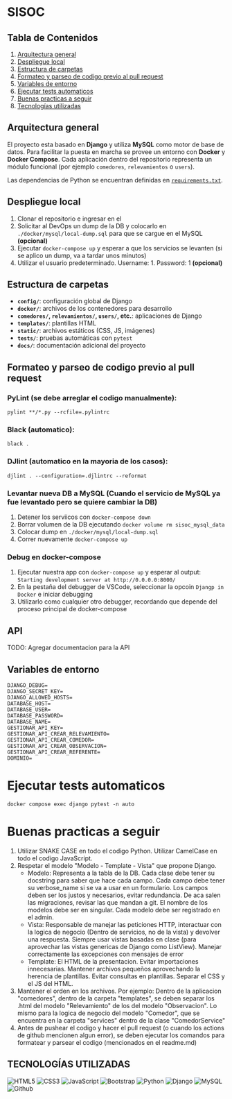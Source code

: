 # SISOC

## Tabla de Contenidos

1. [Arquitectura general](#arquitectura-general)
2. [Despliegue local](#despliegue-local)
3. [Estructura de carpetas](#estructura-de-carpetas)
4. [Formateo y parseo de codigo previo al pull request](#formateo-y-parseo-de-codigo-previo-al-pull-request)
5. [Variables de entorno](#variables-de-entorno)
6. [Ejecutar tests automaticos](#ejecutar-tests-automaticos)
7. [Buenas practicas a seguir](#buenas-practicas-a-seguir)
8. [Tecnologías utilizadas](#tecnologías-utilizadas)

## Arquitectura general

El proyecto esta basado en **Django** y utiliza **MySQL** como motor de base de datos. Para facilitar la puesta en marcha se provee un entorno con **Docker** y **Docker Compose**. Cada aplicación dentro del repositorio representa un módulo funcional (por ejemplo `comedores`, `relevamientos` o `users`).

Las dependencias de Python se encuentran definidas en [`requirements.txt`](requirements.txt).

## Despliegue local

1. Clonar el repositorio e ingresar en el
2. Solicitar al DevOps un dump de la DB y colocarlo en `./docker/mysql/local-dump.sql` para que se cargue en el MySQL **(opcional)**
3. Ejecutar `docker-compose up` y esperar a que los servicios se levanten (si se aplico un dump, va a tardar unos minutos)
4. Utilizar el usuario predeterminado. Username: 1. Password: 1 **(opcional)**

## Estructura de carpetas

- **`config/`**: configuración global de Django
- **`docker/`**: archivos de los contenedores para desarrollo
- **`comedores/`, `relevamientos/`, `users/`, etc.**: aplicaciones de Django
- **`templates/`**: plantillas HTML
- **`static/`**: archivos estáticos (CSS, JS, imágenes)
- **`tests/`**: pruebas automáticas con `pytest`
- **`docs/`**: documentación adicional del proyecto

## Formateo y parseo de codigo previo al pull request
### PyLint (se debe arreglar el codigo manualmente):
`pylint **/*.py --rcfile=.pylintrc`
### Black (automatico):
`black .`
### DJlint (automatico en la mayoria de los casos):
`djlint . --configuration=.djlintrc --reformat`

### Levantar nueva DB a MySQL (Cuando el servicio de MySQL ya fue levantado pero se quiere cambiar la DB)
1. Detener los serviicos con `docker-compose down`
2. Borrar volumen de la DB ejecutando `docker volume rm sisoc_mysql_data`
3. Colocar dump en `./docker/mysql/local-dump.sql`
4. Correr nuevamente `docker-compose up`

### Debug en docker-compose
1. Ejecutar nuestra app con `docker-compose up` y esperar al output: `Starting development server at http://0.0.0.0:8000/`
2. En la pestaña del debugger de VSCode, seleccionar la opcoin `Djangp in Docker` e iniciar debugging
3. Utilizarlo como cualquier otro debugger, recordando que depende del proceso principal de docker-compose

## API

TODO: Agregar documentacion para la API

## Variables de entorno

```
DJANGO_DEBUG=
DJANGO_SECRET_KEY=
DJANGO_ALLOWED_HOSTS=
DATABASE_HOST=
DATABASE_USER=
DATABASE_PASSWORD=
DATABASE_NAME=
GESTIONAR_API_KEY=
GESTIONAR_API_CREAR_RELEVAMIENTO=
GESTIONAR_API_CREAR_COMEDOR=
GESTIONAR_API_CREAR_OBSERVACION=
GESTIONAR_API_CREAR_REFERENTE=
DOMINIO=
```

# Ejecutar tests automaticos
`docker compose exec django pytest -n auto`

# Buenas practicas a seguir
1. Utilizar SNAKE CASE en todo el codigo Python. Utilizar CamelCase en todo el codigo JavaScript.
2. Respetar el modelo "Modelo - Template - Vista" que propone Django.
    - Modelo: Representa a la tabla de la DB. Cada clase debe tener su docstring para saber que hace cada campo. Cada campo debe tener su verbose_name si se va a usar en un formulario. Los campos deben ser los justos y necesarios, evitar redundancia. De aca salen las migraciones, revisar las que mandan a git. El nombre de los modelos debe ser en singular. Cada modelo debe ser registrado en el admin.
    - Vista: Responsable de manejar las peticiones HTTP, interactuar con la logica de negocio (Dentro de servicios, no de la vista) y devolver una respuesta. Siempre usar vistas basadas en clase (para aprovechar las vistas genericas de Django como ListView). Manejar correctamente las excepciones con mensajes de error
    - Template: El HTML de la presentacion. Evitar importaciones innecesarias. Mantener archivos pequeños aprovechando la herencia de plantillas. Evitar consultas en plantillas. Separar el CSS y el JS del HTML. 
3. Mantener el orden en los archivos. Por ejemplo: Dentro de la aplicacion "comedores", dentro de la carpeta "templates", se deben separar los .html del modelo "Relevamiento" de los del modelo "Observacion". Lo mismo para la logica de negocio del modelo "Comedor", que se encuentra en la carpeta "services" dentro de la clase "ComedorService"
4. Antes de pushear el codigo y hacer el pull request (o cuando los actions de github mencionen algun error), se deben ejecutar los comandos para formatear y parsear el codigo (mencionados en el readme.md)

## TECNOLOGÍAS UTILIZADAS

![HTML5](https://img.shields.io/badge/-HTML5-%23F11423?style=flat-square&logo=html5&logoColor=ffffff)
![CSS3](https://img.shields.io/badge/-CSS3-%231572B6?style=flat-square&logo=css3)
![JavaScript](https://img.shields.io/badge/-JavaScript-%23F7DF1C?style=flat-square&logo=javascript&logoColor=000000&labelColor=%23F7DF1C&color=%23FFCE5A)
![Bootstrap](https://img.shields.io/badge/-Bootstrap-BE85C6?style=flat-square&logo=Bootstrap)
![Python](http://img.shields.io/badge/-Python-DAD031?style=flat-square&logo=python)
![Django](http://img.shields.io/badge/-Django-025922?style=flat-square&logo=django&logoColor=025922&labelColor=DAD031)
![MySQL](https://img.shields.io/badge/-MySQL-ffffff?style=flat-square&logo=mysql)
![Github](https://img.shields.io/badge/Github-000?style=flat-square&logo=Github)

